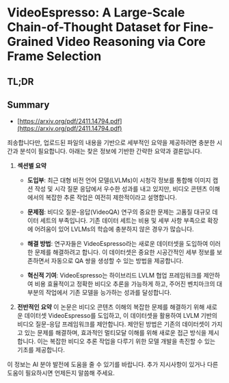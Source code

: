 # VideoEspresso: A Large-Scale Chain-of-Thought Dataset for Fine-Grained Video Reasoning via Core Frame Selection
## TL;DR
## Summary
- [https://arxiv.org/pdf/2411.14794.pdf](https://arxiv.org/pdf/2411.14794.pdf)

죄송합니다만, 업로드된 파일의 내용을 기반으로 세부적인 요약을 제공하려면 충분한 시간과 분석이 필요합니다. 아래는 찾은 정보에 기반한 간략한 요약과 결론입니다.

1. **섹션별 요약**
   - **도입부**: 최근 대형 비전 언어 모델(LVLMs)이 시청각 정보를 통합해 이미지 캡션 작성 및 시각 질문 응답에서 우수한 성과를 내고 있지만, 비디오 콘텐츠 이해에서의 복잡한 추론 작업은 여전히 제한적이라고 설명합니다.
   
   - **문제점**: 비디오 질문-응답(VideoQA) 연구의 중요한 문제는 고품질 대규모 데이터 세트의 부족입니다. 기존 데이터 세트는 비용 및 세부 사항 부족으로 확장에 어려움이 있어 LVLMs의 학습에 충분하지 않은 경우가 많습니다.

   - **해결 방법**: 연구자들은 VideoEspresso라는 새로운 데이터셋을 도입하여 이러한 문제를 해결하려고 합니다. 이 데이터셋은 중요한 시공간적인 세부 정보를 보존하면서 자동으로 QA 쌍을 생성할 수 있는 방법을 제공합니다.

   - **혁신적 기여**: VideoEspresso는 하이브리드 LVLM 협업 프레임워크를 제안하여 비용 효율적이고 정확한 비디오 추론을 가능하게 하고, 주어진 벤치마크의 대부분의 작업에서 기존 모델을 능가하는 성과를 달성합니다.

2. **전반적인 요약**
   이 논문은 비디오 콘텐츠 이해의 복잡한 문제를 해결하기 위해 새로운 데이터셋 VideoEspresso를 도입하고, 이 데이터셋을 활용하여 LVLM 기반의 비디오 질문-응답 프레임워크를 제안합니다. 제안된 방법은 기존의 데이터셋이 가지고 있는 문제를 해결하며, 효과적인 멀티모달 이해를 위해 새로운 접근 방식을 제시합니다. 이는 복잡한 비디오 추론 작업을 다루기 위한 모델 개발을 촉진할 수 있는 기초를 제공합니다.

이 정보는 AI 분야 발전에 도움을 줄 수 있기를 바랍니다. 추가 지시사항이 있거나 다른 도움이 필요하시면 언제든지 말씀해 주세요.